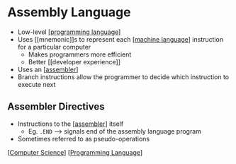 # Assembly Language

- Low-level [[programming language]]
- Uses [[mnemonic]]s to represent each [[machine language]] instruction for a particular computer
  - Makes programmers more efficient
  - Better [[developer experience]]
- Uses an [[assembler]]
- Branch instructions allow the programmer to decide which instruction to execute next

## Assembler Directives

- Instructions to the [[assembler]] itself
  - Eg. `.END` --> signals end of the assembly language program
- Sometimes referred to as pseudo-operations

[[Computer Science]] [[Programming Language]]

[//begin]: # "Autogenerated link references for markdown compatibility"
[Programming Language]: programming-language "Programming Language"
[machine language]: machine-language "Machine Language"
[assembler]: assembler "Assembler"
[Computer Science]: computer-science "Computer Science"
[//end]: # "Autogenerated link references"